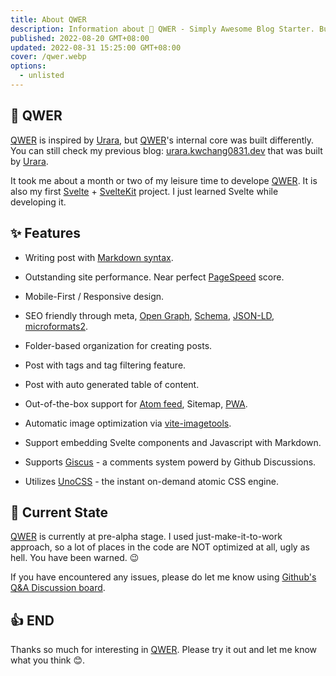 ```yaml
---
title: About QWER
description: Information about 🚀 QWER - Simply Awesome Blog Starter. Built using Svelte with ❤
published: 2022-08-20 GMT+08:00
updated: 2022-08-31 15:25:00 GMT+08:00
cover: /qwer.webp
options:
  - unlisted
---
```


## 🎉 QWER

[QWER](https://github.com/kwchang0831/svelte-QWER) is inspired by [Urara](https://github.com/importantimport/urara), but [QWER](https://github.com/kwchang0831/svelte-QWER)'s internal core was built differently. You can still check my previous blog: [urara.kwchang0831.dev](https://urara.kwchang0831.dev/) that was built by [Urara](https://github.com/importantimport/urara).

It took me about a month or two of my leisure time to develope [QWER](https://github.com/kwchang0831/svelte-QWER). It is also my first [Svelte](https://svelte.dev/) + [SvelteKit](https://kit.svelte.dev/) project. I just learned Svelte while developing it.

<ImgZ src="/preview.png" alt="QWER Preview" />

<ImgZ src="/mobile-preview.png" alt="QWER Mobile Preview" />

## ✨ Features

- Writing post with [Markdown syntax](https://www.markdownguide.org/basic-syntax/).

- Outstanding site performance. Near perfect [PageSpeed](https://pagespeed.web.dev/) score.

- Mobile-First / Responsive design.

- SEO friendly through meta, [Open Graph](https://ogp.me/), [Schema](https://schema.org/), [JSON-LD](https://json-ld.org/), [microformats2](https://indieweb.org/microformats2).

- Folder-based organization for creating posts.

- Post with tags and tag filtering feature.

- Post with auto generated table of content.

- Out-of-the-box support for [Atom feed](https://validator.w3.org/feed/docs/atom.html), Sitemap, [PWA](https://web.dev/progressive-web-apps/).

- Automatic image optimization via [vite-imagetools](https://github.com/JonasKruckenberg/imagetools).

- Support embedding Svelte components and Javascript with Markdown.

- Supports [Giscus](https://github.com/giscus/giscus) - a comments system powerd by Github Discussions.

- Utilizes [UnoCSS](https://github.com/unocss/unocss) - the instant on-demand atomic CSS engine.

## 🚧 Current State

[QWER](https://github.com/kwchang0831/svelte-QWER) is currently at pre-alpha stage. I used just-make-it-to-work approach, so a lot of places in the code are NOT optimized at all, ugly as hell. You have been warned. 😉

If you have encountered any issues, please do let me know using [Github's Q&A Discussion board](https://github.com/kwchang0831/svelte-QWER/discussions/categories/q-a).

## 👍 END

Thanks so much for interesting in [QWER](https://github.com/kwchang0831/svelte-QWER). Please try it out and let me know what you think 😊.
